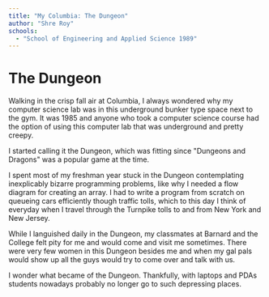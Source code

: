 ```yaml
---
title: "My Columbia: The Dungeon"
author: "Shre Roy"
schools:
  - "School of Engineering and Applied Science 1989"
---
```


# The Dungeon

Walking in the crisp fall air at Columbia, I always wondered why my computer science lab was in this underground bunker type space next to the gym. It was 1985 and anyone who took a computer science course had the option of using this computer lab that was underground and pretty creepy.

I started calling it the Dungeon, which was fitting since "Dungeons and Dragons" was a popular game at the time.

I spent most of my freshman year stuck in the Dungeon contemplating inexplicably bizarre programming problems, like why I needed a flow diagram for creating an array. I had to write a program from scratch on queueing cars efficiently though traffic tolls, which to this day I think of everyday when I travel through the Turnpike tolls to and from New York and New Jersey.

While I languished daily in the Dungeon, my classmates at Barnard and the College felt pity for me and would come and visit me sometimes. There were very few women in this Dungeon besides me and when my gal pals would show up all the guys would try to come over and talk with us.

I wonder what became of the Dungeon. Thankfully, with laptops and PDAs students nowadays probably no longer go to such depressing places.
